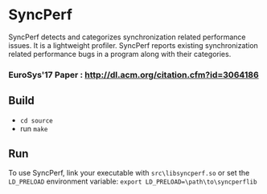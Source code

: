 # SyncPerf
SyncPerf detects and categorizes synchronization related performance issues. It is a lightweight profiler. SyncPerf reports existing synchronization related performance bugs in a program along with their categories. 
### EuroSys'17 Paper : http://dl.acm.org/citation.cfm?id=3064186

## Build
- `cd source`
- run `make`

## Run
To use SyncPerf, link your executable with `src\libsyncperf.so` 
or set the `LD_PRELOAD` environment variable:
`export LD_PRELOAD=\path\to\syncperflib`
